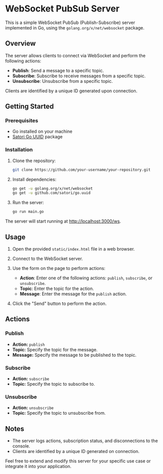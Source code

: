 # WebSocket PubSub Server

This is a simple WebSocket PubSub (Publish-Subscribe) server implemented in Go, using the `golang.org/x/net/websocket` package.

## Overview

The server allows clients to connect via WebSocket and perform the following actions:

- **Publish**: Send a message to a specific topic.
- **Subscribe**: Subscribe to receive messages from a specific topic.
- **Unsubscribe**: Unsubscribe from a specific topic.

Clients are identified by a unique ID generated upon connection.

## Getting Started

### Prerequisites

- Go installed on your machine
- [Satori Go UUID](https://github.com/satori/go.uuid) package

### Installation

1. Clone the repository:

   ```bash
   git clone https://github.com/your-username/your-repository.git
   ```

2. Install dependencies:

   ```bash
   go get -u golang.org/x/net/websocket
   go get -u github.com/satori/go.uuid
   ```

3. Run the server:

   ```bash
   go run main.go
   ```

The server will start running at [http://localhost:3000/ws](http://localhost:3000/ws).

## Usage

1. Open the provided `static/index.html` file in a web browser.

2. Connect to the WebSocket server.

3. Use the form on the page to perform actions:

   - **Action**: Enter one of the following actions: `publish`, `subscribe`, or `unsubscribe`.
   - **Topic**: Enter the topic for the action.
   - **Message**: Enter the message for the `publish` action.

4. Click the "Send" button to perform the action.

## Actions

### Publish

- **Action:** `publish`
- **Topic:** Specify the topic for the message.
- **Message:** Specify the message to be published to the topic.

### Subscribe

- **Action:** `subscribe`
- **Topic:** Specify the topic to subscribe to.

### Unsubscribe

- **Action:** `unsubscribe`
- **Topic:** Specify the topic to unsubscribe from.

## Notes

- The server logs actions, subscription status, and disconnections to the console.
- Clients are identified by a unique ID generated on connection.

Feel free to extend and modify this server for your specific use case or integrate it into your application.

